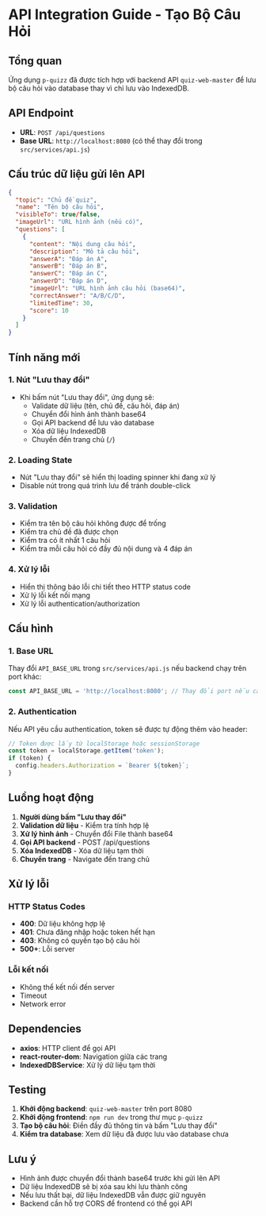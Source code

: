 # API Integration Guide - Tạo Bộ Câu Hỏi

## Tổng quan
Ứng dụng `p-quizz` đã được tích hợp với backend API `quiz-web-master` để lưu bộ câu hỏi vào database thay vì chỉ lưu vào IndexedDB.

## API Endpoint
- **URL**: `POST /api/questions`
- **Base URL**: `http://localhost:8080` (có thể thay đổi trong `src/services/api.js`)

## Cấu trúc dữ liệu gửi lên API

```json
{
  "topic": "Chủ đề quiz",
  "name": "Tên bộ câu hỏi", 
  "visibleTo": true/false,
  "imageUrl": "URL hình ảnh (nếu có)",
  "questions": [
    {
      "content": "Nội dung câu hỏi",
      "description": "Mô tả câu hỏi",
      "answerA": "Đáp án A",
      "answerB": "Đáp án B", 
      "answerC": "Đáp án C",
      "answerD": "Đáp án D",
      "imageUrl": "URL hình ảnh câu hỏi (base64)",
      "correctAnswer": "A/B/C/D",
      "limitedTime": 30,
      "score": 10
    }
  ]
}
```

## Tính năng mới

### 1. Nút "Lưu thay đổi"
- Khi bấm nút "Lưu thay đổi", ứng dụng sẽ:
  - Validate dữ liệu (tên, chủ đề, câu hỏi, đáp án)
  - Chuyển đổi hình ảnh thành base64
  - Gọi API backend để lưu vào database
  - Xóa dữ liệu IndexedDB
  - Chuyển đến trang chủ (`/`)

### 2. Loading State
- Nút "Lưu thay đổi" sẽ hiển thị loading spinner khi đang xử lý
- Disable nút trong quá trình lưu để tránh double-click

### 3. Validation
- Kiểm tra tên bộ câu hỏi không được để trống
- Kiểm tra chủ đề đã được chọn
- Kiểm tra có ít nhất 1 câu hỏi
- Kiểm tra mỗi câu hỏi có đầy đủ nội dung và 4 đáp án

### 4. Xử lý lỗi
- Hiển thị thông báo lỗi chi tiết theo HTTP status code
- Xử lý lỗi kết nối mạng
- Xử lý lỗi authentication/authorization

## Cấu hình

### 1. Base URL
Thay đổi `API_BASE_URL` trong `src/services/api.js` nếu backend chạy trên port khác:

```javascript
const API_BASE_URL = 'http://localhost:8080'; // Thay đổi port nếu cần
```

### 2. Authentication
Nếu API yêu cầu authentication, token sẽ được tự động thêm vào header:

```javascript
// Token được lấy từ localStorage hoặc sessionStorage
const token = localStorage.getItem('token');
if (token) {
  config.headers.Authorization = `Bearer ${token}`;
}
```

## Luồng hoạt động

1. **Người dùng bấm "Lưu thay đổi"**
2. **Validation dữ liệu** - Kiểm tra tính hợp lệ
3. **Xử lý hình ảnh** - Chuyển đổi File thành base64
4. **Gọi API backend** - POST /api/questions
5. **Xóa IndexedDB** - Xóa dữ liệu tạm thời
6. **Chuyển trang** - Navigate đến trang chủ

## Xử lý lỗi

### HTTP Status Codes
- **400**: Dữ liệu không hợp lệ
- **401**: Chưa đăng nhập hoặc token hết hạn
- **403**: Không có quyền tạo bộ câu hỏi
- **500+**: Lỗi server

### Lỗi kết nối
- Không thể kết nối đến server
- Timeout
- Network error

## Dependencies

- **axios**: HTTP client để gọi API
- **react-router-dom**: Navigation giữa các trang
- **IndexedDBService**: Xử lý dữ liệu tạm thời

## Testing

1. **Khởi động backend**: `quiz-web-master` trên port 8080
2. **Khởi động frontend**: `npm run dev` trong thư mục `p-quizz`
3. **Tạo bộ câu hỏi**: Điền đầy đủ thông tin và bấm "Lưu thay đổi"
4. **Kiểm tra database**: Xem dữ liệu đã được lưu vào database chưa

## Lưu ý

- Hình ảnh được chuyển đổi thành base64 trước khi gửi lên API
- Dữ liệu IndexedDB sẽ bị xóa sau khi lưu thành công
- Nếu lưu thất bại, dữ liệu IndexedDB vẫn được giữ nguyên
- Backend cần hỗ trợ CORS để frontend có thể gọi API
